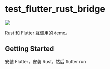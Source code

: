 # test_flutter_rust_bridge

<a title="Made with Fluent Design" href="https://github.com/bdlukaa/fluent_ui">
  <img
    src="https://img.shields.io/badge/fluent-design-blue?style=flat-square&color=gray&labelColor=0078D7"
  />
</a>

Rust 和 Flutter 互调用的 demo。

## Getting Started

安装 Flutter，安装 Rust，然后 flutter run

